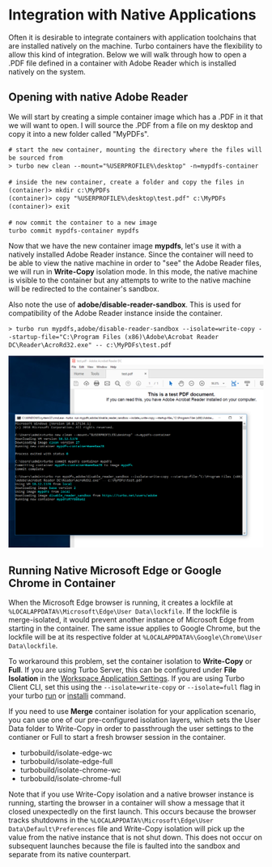 # Integration with Native Applications

Often it is desirable to integrate containers with application toolchains that are installed natively on the machine. Turbo containers have the flexibility to allow this kind of integration. Below we will walk through how to open a .PDF file defined in a container with Adobe Reader which is installed natively on the system.

## Opening with native Adobe Reader

We will start by creating a simple container image which has a .PDF in it that we will want to open. I will source the .PDF from a file on my desktop and copy it into a new folder called "MyPDFs".

```
# start the new container, mounting the directory where the files will be sourced from
> turbo new clean --mount="%USERPROFILE%\desktop" -n=mypdfs-container

# inside the new container, create a folder and copy the files in
(container)> mkdir c:\MyPDFs
(container)> copy "%USERPROFILE%\desktop\test.pdf" c:\MyPDFs
(container)> exit

# now commit the container to a new image
turbo commit mypdfs-container mypdfs
```

Now that we have the new container image **mypdfs**, let's use it with a natively installed Adobe Reader instance. Since the container will need to be able to view the native machine in order to "see" the Adobe Reader files, we will run in **Write-Copy** isolation mode. In this mode, the native machine is visible to the container but any attempts to write to the native machine will be redirected to the container's sandbox.

Also note the use of **adobe/disable-reader-sandbox**. This is used for compatibility of the Adobe Reader instance inside the container.

```
> turbo run mypdfs,adobe/disable-reader-sandbox --isolate=write-copy --startup-file="C:\Program Files (x86)\Adobe\Acrobat Reader DC\Reader\AcroRd32.exe" -- c:\MyPDFs\test.pdf
```

![Studio opening native adobe](/images/reader1.png)

## Running Native Microsoft Edge or Google Chrome in Container

When the Microsoft Edge browser is running, it creates a lockfile at `%LOCALAPPDATA%\Microsoft\Edge\User Data\lockfile`. If the lockfile is merge-isolated, it would prevent another instance of Microsoft Edge from starting in the container. The same issue applies to Google Chrome, but the lockfile will be at its respective folder at `%LOCALAPPDATA%\Google\Chrome\User Data\lockfile`.

To workaround this problem, set the container isolation to **Write-Copy** or **Full**.
If you are using Turbo Server, this can be configured under **File Isolation** in the [Workspace Application Settings](https://hub.turbo.net/docs/server/administration/workspaces#workspace-applications).
If you are using Turbo Client CLI, set this using the `--isolate=write-copy` or `--isolate=full` flag in your turbo [run](https://hub.turbo.net/docs/reference/command-line/run) or [installi](https://hub.turbo.net/docs/reference/command-line/installi) command.

If you need to use **Merge** container isolation for your application scenario, you can use one of our pre-configured isolation layers, which sets the User Data folder to Write-Copy in order to passthrough the user settings to the contianer or Full to start a fresh browser session in the container.

- turbobuild/isolate-edge-wc
- turbobuild/isolate-edge-full
- turbobuild/isolate-chrome-wc
- turbobuild/isolate-chrome-full

Note that if you use Write-Copy isolation and a native browser instance is running, starting the browser in a container will show a message that it closed unexpectedly on the first launch. This occurs because the browser tracks shutdowns in the `%LOCALAPPDATA%\Microsoft\Edge\User Data\Default\Preferences` file and Write-Copy isolation will pick up the value from the native instance that is not shut down. This does not occur on subsequent launches because the file is faulted into the sandbox and separate from its native counterpart.
